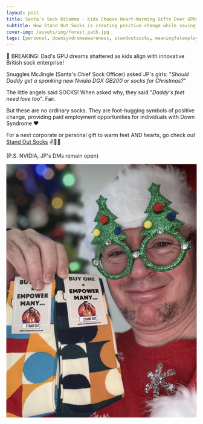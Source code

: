 ```yaml
---
layout: post
title: Santa's Sock Dilemma - Kids Choose Heart-Warming Gifts Over GPUs!
subtitle: How Stand Out Socks is creating positive change while saving fathers from technology temptation
cover-img: /assets/img/forest_path.jpg
tags: [personal, downsyndromeawareness, standoutsocks, meaningfulemployment, dadlife]
---
```

<!-- Original LinkedIn post: https://www.linkedin.com/posts/activity-7273635225782435840-jVRc -->

🚨 BREAKING: Dad's GPU dreams shattered as kids align with innovative British sock enterprise!

Snuggles McJingle (Santa's Chief Sock Officer) asked JP's girls: "*Should Daddy get a spanking new Nvidia DGX GB200 or socks for Christmas?*"

The little angels said SOCKS! When asked why, they said "*Daddy's feet need love too*". Fair.

But these are no ordinary socks. They are foot-hugging symbols of positive change, providing paid employment opportunities for individuals with Down Syndrome ❤️

For a next corporate or personal gift to warm feet AND hearts, go check out [Stand Out Socks](standoutsocks.co.uk) ✌️🧡🧦

(P.S. NVIDIA, JP's DMs remain open)

![](../assets/img/christmas-socks.jpg)
